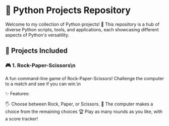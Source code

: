 # 🌟 Python Projects Repository
Welcome to my collection of Python projects! 🐍 This repository is a hub of diverse Python scripts, tools, and applications, each showcasing different aspects of Python's versatility.
## 📜 Projects Included
### 🎮 1. Rock-Paper-Scissors\n
A fun command-line game of Rock-Paper-Scissors! Challenge the computer to a match and see if you can win.\n

✨ Features:

🖐️ Choose between Rock, Paper, or Scissors.
🤖 The computer makes a choice from the remaining choices
🏆 Play as many rounds as you like, with a score tracker!
